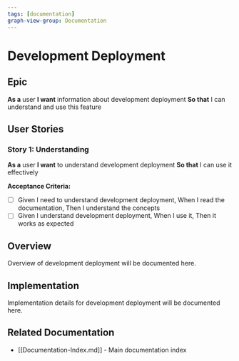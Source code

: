 ```yaml
---
tags: [documentation]
graph-view-group: Documentation
---
```


# Development Deployment

## Epic
**As a** user
**I want** information about development deployment
**So that** I can understand and use this feature

## User Stories

### Story 1: Understanding
**As a** user
**I want** to understand development deployment
**So that** I can use it effectively

**Acceptance Criteria:**
- [ ] Given I need to understand development deployment, When I read the documentation, Then I understand the concepts
- [ ] Given I understand development deployment, When I use it, Then it works as expected

## Overview

Overview of development deployment will be documented here.

## Implementation

Implementation details for development deployment will be documented here.

## Related Documentation
- [[Documentation-Index.md]] - Main documentation index
